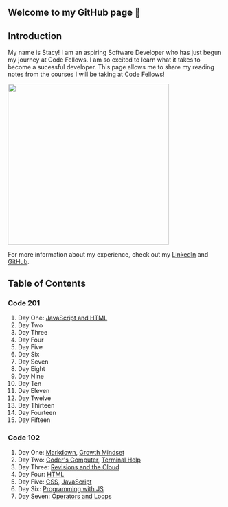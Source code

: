 ## Welcome to my GitHub page 🤩

## Introduction 
My name is Stacy! I am an aspiring Software Developer who has just begun my journey at Code Fellows. I am so excited to learn what it takes to become a sucessful developer. This page allows me to share my reading notes from the courses I will be taking at Code Fellows!

<img src="https://media-exp1.licdn.com/dms/image/C4E03AQHP8D08Bb3wXw/profile-displayphoto-shrink_800_800/0/1647482437612?e=1661385600&v=beta&t=DJdnbccGeAxXoh8JOqHp4shw4-BzN9gOOg8UlM_h6Wg" width="375" />

For more information about my experience, check out my [LinkedIn](https://www.linkedin.com/in/stacy-yu-1a97a722b/) and [GitHub](https://github.com/stacyyuu). 

## Table of Contents

### Code 201
1. Day One: [JavaScript and HTML](class-01.md)
2. Day Two
3. Day Three
4. Day Four
5. Day Five
6. Day Six
7. Day Seven
8. Day Eight
9. Day Nine
10. Day Ten
11. Day Eleven
12. Day Twelve 
13. Day Thirteen
14. Day Fourteen
15. Day Fifteen 

### Code 102
1. Day One: [Markdown](markdown.md), [Growth Mindset](growthmindset.md)
2. Day Two: [Coder's Computer](mycomputer.md), [Terminal Help](terminalcheat.md)
3. Day Three: [Revisions and the Cloud](revisionsandcloud.md)
4. Day Four: [HTML](html.md)
5. Day Five: [CSS](CSS.md), [JavaScript](javascript.md)
6. Day Six: [Programming with JS](js.md)
7. Day Seven: [Operators and Loops](operatorsandloops.md)


